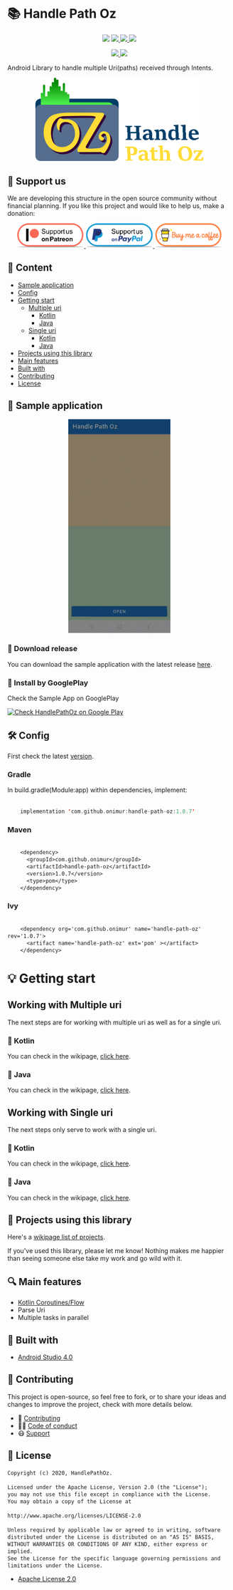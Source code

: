# 📚 Handle Path Oz

<p align="center">
   <a title="API 16+">
        <img src="https://img.shields.io/badge/API-16%2B-orange?logo=android&logoColor=white">
    </a>
    <a href="./LICENSE" title="License">
        <img src="https://img.shields.io/github/license/onimur/handle-path-oz?label=License&logo=Apache&logoColor=white">
    </a>
    <a href="https://circleci.com/gh/onimur/handle-path-oz" title="onimur">
        <img src="https://img.shields.io/circleci/build/github/onimur/handle-path-oz?label=circleci&logo=CircleCI&logoColor=white">
    </a>
    <a href="https://play.google.com/store/apps/details?id=br.com.onimur.sample.handlepathoz" title="HandlePathOz">
        <img src="https://img.shields.io/badge/GooglePlay-SampleApp-yellow?logo=google%20play&logoColor=white">
    </a>
</p>

<p align="center">
    <a href="https://bintray.com/onimur/maven/HandlePathOz/_latestVersion" title="Bintray">
        <img src="https://img.shields.io/bintray/v/onimur/maven/HandlePathOz?label=bintray&logo=JFrog%20Bintray&logoColor=white">
    </a>
    <a href="https://search.maven.org/artifact/com.github.onimur/handle-path-oz" title="Maven Central">
        <img src="https://img.shields.io/maven-central/v/com.github.onimur/handle-path-oz?color=brightgreen&label=maven%20central&logo=Apache%20Maven">
    </a>
</p>

Android Library to handle multiple Uri(paths) received through Intents.

<p align="center">
    <a title="HandlePathOz">
        <img width="75%" src=".github/resources/logo_git.png">
    </a>
</p>

## 💞 Support us

We are developing this structure in the open source community without financial planning.
If you like this project and would like to help us, make a donation:

<p align="center">
    <a href="https://www.patreon.com/onimur" target="_blank">
        <img width="30%" alt="Check my Patreon" src=".github/resources/support-patreon.png"/>
    </a>
    <a href="https://www.paypal.com/cgi-bin/webscr?cmd=_donations&business=YUTBBKXR2XCPJ" target="_blank">
        <img width="30%" alt="Donate with Paypal" src=".github/resources/support-paypal.png"/>
    </a>
    <a href="https://www.buymeacoffee.com/onimur" target="_blank">
        <img width="30%" alt="Buy me a coffee" src=".github/resources/support-buy-coffee.png"/>
    </a>
</p>

## 📝 Content

- [Sample application](#-sample-application)
- [Config](#%EF%B8%8F-config)
- [Getting start](#-getting-start)
    - [Multiple uri](#working-with-multiple-uri)
        - [Kotlin](#-kotlin)
        - [Java](#-java)
    - [Single uri](#working-with-single-uri)
        - [Kotlin](#-kotlin-1)
        - [Java](#-java-1)
- [Projects using this library](#-projects-using-this-library)
- [Main features](#-main-features)
- [Built with](#-built-with)
- [Contributing](#-contributing)
- [License](#-license)

## 📱 Sample application

<p align="center">
    <img alt="Sample App" src=".github/resources/sample.gif"/>
</p>

### 🌱 Download release
  
You can download the sample application with the latest release [here](artifacts/HandlePathOZ.apk).

### 🌱 Install by GooglePlay 

Check the Sample App on GooglePlay

<p align="left">
    <a href="https://play.google.com/store/apps/details?id=br.com.onimur.sample.handlepathoz" target="_blank">
        <img width="25%" alt="Check HandlePathOz on Google Play" src="https://play.google.com/intl/en_gb/badges/static/images/badges/en_badge_web_generic.png"/>
    </a>
</p>

## 🛠️ Config

First check the latest [version](https://bintray.com/onimur/maven/HandlePathOz/_latestVersion).

### Gradle

In build.gradle(Module:app) within dependencies, implement:
      
```kotlin

    implementation 'com.github.onimur:handle-path-oz:1.0.7'

```

### Maven

```

    <dependency>
      <groupId>com.github.onimur</groupId>
      <artifactId>handle-path-oz</artifactId>
      <version>1.0.7</version>
      <type>pom</type>
    </dependency>

```

### Ivy

```

    <dependency org='com.github.onimur' name='handle-path-oz' rev='1.0.7'>
      <artifact name='handle-path-oz' ext='pom' ></artifact>
    </dependency>

```

# 💡 Getting start

## Working with Multiple uri

The next steps are for working with multiple uri as well as for a single uri.

### 🎲 Kotlin
  
You can check in the wikipage, [click here](https://github.com/onimur/handle-path-oz/wiki/Kotlin---Multiple-Uri).

### 🎲 Java

You can check in the wikipage, [click here](https://github.com/onimur/handle-path-oz/wiki/Java---Multiple-Uri).

## Working with Single uri

The next steps only serve to work with a single uri.

### 🎲 Kotlin
  
You can check in the wikipage, [click here](https://github.com/onimur/handle-path-oz/wiki/Kotlin-Single-Uri).

### 🎲 Java
  
You can check in the wikipage, [click here](https://github.com/onimur/handle-path-oz/wiki/Java-Single-Uri).

## 🚀 Projects using this library

Here's a [wikipage list of projects](https://github.com/onimur/handle-path-oz/wiki/Projects-using-HandlePathOz).

If you've used this library, please let me know! Nothing makes me happier than seeing someone else take my work and go wild with it.

## 🔍 Main features

- [Kotlin Coroutines/Flow](https://kotlinlang.org/docs/reference/coroutines-overview.html) 
- Parse Uri
- Multiple tasks in parallel

## 📐 Built with

  * [Android Studio 4.0](https://developer.android.com/studio)
  
## 🧩 Contributing

This project is open-source, so feel free to fork, or to share your ideas and changes to improve the project, check with more details below.

- 💬 [Contributing](docs/CONTRIBUTING.md)
- 👮🏼 [Code of conduct](docs/CODE_OF_CONDUCT.md)
- 😷 [Support](docs/SUPPORT.md)

## 📃 License

    Copyright (c) 2020, HandlePathOz.

    Licensed under the Apache License, Version 2.0 (the "License");
    you may not use this file except in compliance with the License.
    You may obtain a copy of the License at

    http://www.apache.org/licenses/LICENSE-2.0

    Unless required by applicable law or agreed to in writing, software
    distributed under the License is distributed on an "AS IS" BASIS,
    WITHOUT WARRANTIES OR CONDITIONS OF ANY KIND, either express or implied.
    See the License for the specific language governing permissions and
    limitations under the License.

  * [Apache License 2.0](./LICENSE)
